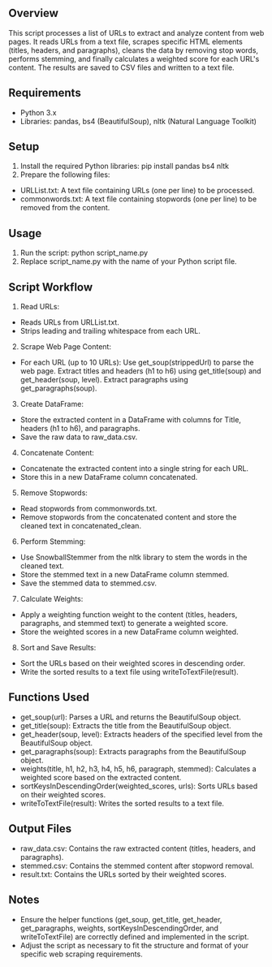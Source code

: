 ## Overview

This script processes a list of URLs to extract and analyze content from web pages. It reads URLs from a text file, scrapes specific HTML elements (titles, headers, and paragraphs), cleans the data by removing stop words, performs stemming, and finally calculates a weighted score for each URL's content. The results are saved to CSV files and written to a text file.

## Requirements

*   Python 3.x
*   Libraries: pandas, bs4 (BeautifulSoup), nltk (Natural Language Toolkit)

## Setup

1.   Install the required Python libraries:
          pip install pandas bs4 nltk
2.   Prepare the following files:

*   URLList.txt: A text file containing URLs (one per line) to be processed.
*   commonwords.txt: A text file containing stopwords (one per line) to be removed from the content.

## Usage

1.   Run the script:
          python script_name.py
2.   Replace script_name.py with the name of your Python script file.

## Script Workflow

1. Read URLs:
*   Reads URLs from URLList.txt.
*   Strips leading and trailing whitespace from each URL.

2.   Scrape Web Page Content:
*   For each URL (up to 10 URLs):
 Use get_soup(strippedUrl) to parse the web page.
Extract titles and headers (h1 to h6) using get_title(soup) and get_header(soup, level).
Extract paragraphs using get_paragraphs(soup).

3.	Create DataFrame:
*   Store the extracted content in a DataFrame with columns for Title, headers (h1 to h6), and paragraphs.
*  Save the raw data to raw_data.csv. 

4.	Concatenate Content:

*   Concatenate the extracted content into a single string for each URL.
*   Store this in a new DataFrame column concatenated.
5.	Remove Stopwords:

*   Read stopwords from commonwords.txt.
*   Remove stopwords from the concatenated content and store the cleaned text in concatenated_clean.
6.	Perform Stemming:
*  Use SnowballStemmer from the nltk library to stem the words in the cleaned text.
*  Store the stemmed text in a new DataFrame column stemmed.
*  Save the stemmed data to stemmed.csv.
7.	Calculate Weights:
*   Apply a weighting function weight to the content (titles, headers, paragraphs, and stemmed text) to generate a weighted score.
*   Store the weighted scores in a new DataFrame column weighted.
8.	Sort and Save Results:
*   Sort the URLs based on their weighted scores in descending order.
*   Write the sorted results to a text file using writeToTextFile(result).

## Functions Used
*   get_soup(url): Parses a URL and returns the BeautifulSoup object.
*   get_title(soup): Extracts the title from the BeautifulSoup object.
*   get_header(soup, level): Extracts headers of the specified level from the BeautifulSoup object.
*   get_paragraphs(soup): Extracts paragraphs from the BeautifulSoup object.
*   weights(title, h1, h2, h3, h4, h5, h6, paragraph, stemmed): Calculates a weighted score based on the extracted content.
*   sortKeysInDescendingOrder(weighted_scores, urls): Sorts URLs based on their weighted scores.
*   writeToTextFile(result): Writes the sorted results to a text file.

## Output Files

*   raw_data.csv: Contains the raw extracted content (titles, headers, and paragraphs).
*   stemmed.csv: Contains the stemmed content after stopword removal.
*   result.txt: Contains the URLs sorted by their weighted scores.

## Notes

*   Ensure the helper functions (get_soup, get_title, get_header, get_paragraphs, weights, sortKeysInDescendingOrder, and writeToTextFile) are correctly defined and implemented in the script.
*   Adjust the script as necessary to fit the structure and format of your specific web scraping requirements.
